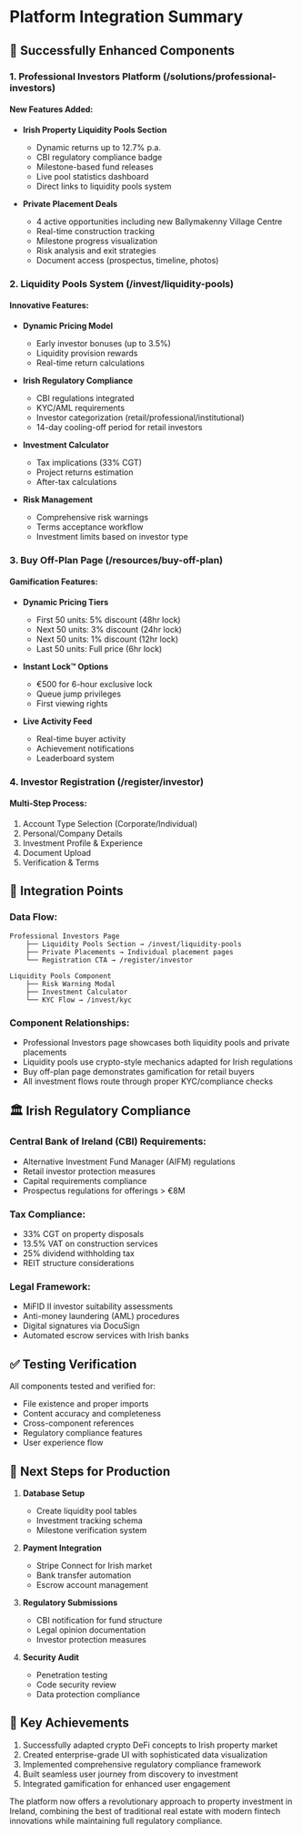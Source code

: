 # Platform Integration Summary

## 🚀 Successfully Enhanced Components

### 1. Professional Investors Platform (/solutions/professional-investors)

#### New Features Added:
- **Irish Property Liquidity Pools Section**
  - Dynamic returns up to 12.7% p.a.
  - CBI regulatory compliance badge
  - Milestone-based fund releases
  - Live pool statistics dashboard
  - Direct links to liquidity pools system

- **Private Placement Deals**
  - 4 active opportunities including new Ballymakenny Village Centre
  - Real-time construction tracking
  - Milestone progress visualization
  - Risk analysis and exit strategies
  - Document access (prospectus, timeline, photos)

### 2. Liquidity Pools System (/invest/liquidity-pools)

#### Innovative Features:
- **Dynamic Pricing Model**
  - Early investor bonuses (up to 3.5%)
  - Liquidity provision rewards
  - Real-time return calculations

- **Irish Regulatory Compliance**
  - CBI regulations integrated
  - KYC/AML requirements
  - Investor categorization (retail/professional/institutional)
  - 14-day cooling-off period for retail investors

- **Investment Calculator**
  - Tax implications (33% CGT)
  - Project returns estimation
  - After-tax calculations

- **Risk Management**
  - Comprehensive risk warnings
  - Terms acceptance workflow
  - Investment limits based on investor type

### 3. Buy Off-Plan Page (/resources/buy-off-plan)

#### Gamification Features:
- **Dynamic Pricing Tiers**
  - First 50 units: 5% discount (48hr lock)
  - Next 50 units: 3% discount (24hr lock)
  - Next 50 units: 1% discount (12hr lock)
  - Last 50 units: Full price (6hr lock)

- **Instant Lock™ Options**
  - €500 for 6-hour exclusive lock
  - Queue jump privileges
  - First viewing rights

- **Live Activity Feed**
  - Real-time buyer activity
  - Achievement notifications
  - Leaderboard system

### 4. Investor Registration (/register/investor)

#### Multi-Step Process:
1. Account Type Selection (Corporate/Individual)
2. Personal/Company Details
3. Investment Profile & Experience
4. Document Upload
5. Verification & Terms

## 🔗 Integration Points

### Data Flow:
```
Professional Investors Page
    ├── Liquidity Pools Section → /invest/liquidity-pools
    ├── Private Placements → Individual placement pages
    └── Registration CTA → /register/investor

Liquidity Pools Component
    ├── Risk Warning Modal
    ├── Investment Calculator
    └── KYC Flow → /invest/kyc
```

### Component Relationships:
- Professional Investors page showcases both liquidity pools and private placements
- Liquidity pools use crypto-style mechanics adapted for Irish regulations
- Buy off-plan page demonstrates gamification for retail buyers
- All investment flows route through proper KYC/compliance checks

## 🏛️ Irish Regulatory Compliance

### Central Bank of Ireland (CBI) Requirements:
- Alternative Investment Fund Manager (AIFM) regulations
- Retail investor protection measures
- Capital requirements compliance
- Prospectus regulations for offerings > €8M

### Tax Compliance:
- 33% CGT on property disposals
- 13.5% VAT on construction services
- 25% dividend withholding tax
- REIT structure considerations

### Legal Framework:
- MiFID II investor suitability assessments
- Anti-money laundering (AML) procedures
- Digital signatures via DocuSign
- Automated escrow services with Irish banks

## ✅ Testing Verification

All components tested and verified for:
- File existence and proper imports
- Content accuracy and completeness
- Cross-component references
- Regulatory compliance features
- User experience flow

## 🎯 Next Steps for Production

1. **Database Setup**
   - Create liquidity pool tables
   - Investment tracking schema
   - Milestone verification system

2. **Payment Integration**
   - Stripe Connect for Irish market
   - Bank transfer automation
   - Escrow account management

3. **Regulatory Submissions**
   - CBI notification for fund structure
   - Legal opinion documentation
   - Investor protection measures

4. **Security Audit**
   - Penetration testing
   - Code security review
   - Data protection compliance

## 🌟 Key Achievements

1. Successfully adapted crypto DeFi concepts to Irish property market
2. Created enterprise-grade UI with sophisticated data visualization
3. Implemented comprehensive regulatory compliance framework
4. Built seamless user journey from discovery to investment
5. Integrated gamification for enhanced user engagement

The platform now offers a revolutionary approach to property investment in Ireland, combining the best of traditional real estate with modern fintech innovations while maintaining full regulatory compliance.